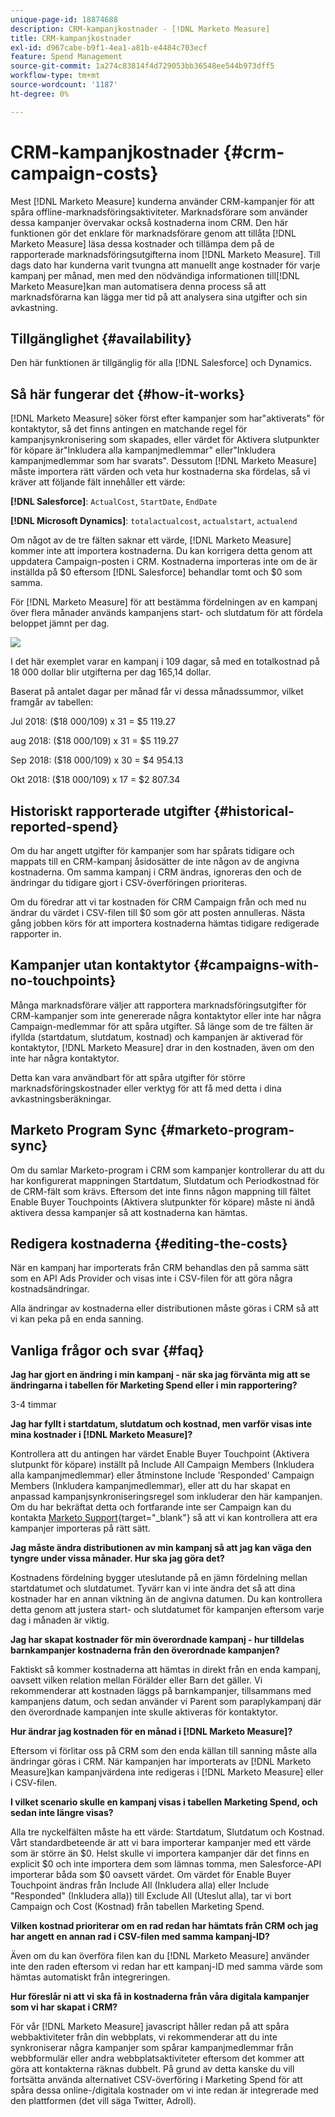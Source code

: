 ```yaml
---
unique-page-id: 18874688
description: CRM-kampanjkostnader - [!DNL Marketo Measure]
title: CRM-kampanjkostnader
exl-id: d967cabe-b9f1-4ea1-a81b-e4484c703ecf
feature: Spend Management
source-git-commit: 1a274c83814f4d729053bb36548ee544b973dff5
workflow-type: tm+mt
source-wordcount: '1187'
ht-degree: 0%

---
```


# CRM-kampanjkostnader {#crm-campaign-costs}

Mest [!DNL Marketo Measure] kunderna använder CRM-kampanjer för att spåra offline-marknadsföringsaktiviteter. Marknadsförare som använder dessa kampanjer övervakar också kostnaderna inom CRM. Den här funktionen gör det enklare för marknadsförare genom att tillåta [!DNL Marketo Measure] läsa dessa kostnader och tillämpa dem på de rapporterade marknadsföringsutgifterna inom [!DNL Marketo Measure]. Till dags dato har kunderna varit tvungna att manuellt ange kostnader för varje kampanj per månad, men med den nödvändiga informationen till[!DNL Marketo Measure]kan man automatisera denna process så att marknadsförarna kan lägga mer tid på att analysera sina utgifter och sin avkastning.

## Tillgänglighet {#availability}

Den här funktionen är tillgänglig för alla [!DNL Salesforce] och Dynamics.

## Så här fungerar det {#how-it-works}

[!DNL Marketo Measure] söker först efter kampanjer som har&quot;aktiverats&quot; för kontaktytor, så det finns antingen en matchande regel för kampanjsynkronisering som skapades, eller värdet för Aktivera slutpunkter för köpare är&quot;Inkludera alla kampanjmedlemmar&quot; eller&quot;Inkludera kampanjmedlemmar som har svarats&quot;. Dessutom [!DNL Marketo Measure] måste importera rätt värden och veta hur kostnaderna ska fördelas, så vi kräver att följande fält innehåller ett värde:

**[!DNL Salesforce]**: `ActualCost`, `StartDate`, `EndDate`

**[!DNL Microsoft Dynamics]**: `totalactualcost`, `actualstart`, `actualend`

Om något av de tre fälten saknar ett värde, [!DNL Marketo Measure] kommer inte att importera kostnaderna. Du kan korrigera detta genom att uppdatera Campaign-posten i CRM. Kostnaderna importeras inte om de är inställda på $0 eftersom [!DNL Salesforce] behandlar tomt och $0 som samma.

För [!DNL Marketo Measure] för att bestämma fördelningen av en kampanj över flera månader används kampanjens start- och slutdatum för att fördela beloppet jämnt per dag.

![](assets/1.jpg)

I det här exemplet varar en kampanj i 109 dagar, så med en totalkostnad på 18 000 dollar blir utgifterna per dag 165,14 dollar.

Baserat på antalet dagar per månad får vi dessa månadssummor, vilket framgår av tabellen:

Jul 2018: ($18 000/109) x 31 = $5 119.27

aug 2018: ($18 000/109) x 31 = $5 119.27

Sep 2018: ($18 000/109) x 30 = $4 954.13

Okt 2018: ($18 000/109) x 17 = $2 807.34

## Historiskt rapporterade utgifter {#historical-reported-spend}

Om du har angett utgifter för kampanjer som har spårats tidigare och mappats till en CRM-kampanj åsidosätter de inte någon av de angivna kostnaderna. Om samma kampanj i CRM ändras, ignoreras den och de ändringar du tidigare gjort i CSV-överföringen prioriteras.

Om du föredrar att vi tar kostnaden för CRM Campaign från och med nu ändrar du värdet i CSV-filen till $0 som gör att posten annulleras. Nästa gång jobben körs för att importera kostnaderna hämtas tidigare redigerade rapporter in.

## Kampanjer utan kontaktytor {#campaigns-with-no-touchpoints}

Många marknadsförare väljer att rapportera marknadsföringsutgifter för CRM-kampanjer som inte genererade några kontaktytor eller inte har några Campaign-medlemmar för att spåra utgifter. Så länge som de tre fälten är ifyllda (startdatum, slutdatum, kostnad) och kampanjen är aktiverad för kontaktytor, [!DNL Marketo Measure] drar in den kostnaden, även om den inte har några kontaktytor.

Detta kan vara användbart för att spåra utgifter för större marknadsföringskostnader eller verktyg för att få med detta i dina avkastningsberäkningar.

## Marketo Program Sync {#marketo-program-sync}

Om du samlar Marketo-program i CRM som kampanjer kontrollerar du att du har konfigurerat mappningen Startdatum, Slutdatum och Periodkostnad för de CRM-fält som krävs. Eftersom det inte finns någon mappning till fältet Enable Buyer Touchpoints (Aktivera slutpunkter för köpare) måste ni ändå aktivera dessa kampanjer så att kostnaderna kan hämtas.

## Redigera kostnaderna {#editing-the-costs}

När en kampanj har importerats från CRM behandlas den på samma sätt som en API Ads Provider och visas inte i CSV-filen för att göra några kostnadsändringar.

Alla ändringar av kostnaderna eller distributionen måste göras i CRM så att vi kan peka på en enda sanning.

## Vanliga frågor och svar {#faq}

**Jag har gjort en ändring i min kampanj - när ska jag förvänta mig att se ändringarna i tabellen för Marketing Spend eller i min rapportering?**

3-4 timmar

**Jag har fyllt i startdatum, slutdatum och kostnad, men varför visas inte mina kostnader i [!DNL Marketo Measure]?**

Kontrollera att du antingen har värdet Enable Buyer Touchpoint (Aktivera slutpunkt för köpare) inställt på Include All Campaign Members (Inkludera alla kampanjmedlemmar) eller åtminstone Include &#39;Responded&#39; Campaign Members (Inkludera kampanjmedlemmar), eller att du har skapat en anpassad kampanjsynkroniseringsregel som inkluderar den här kampanjen. Om du har bekräftat detta och fortfarande inte ser Campaign kan du kontakta [Marketo Support](https://nation.marketo.com/t5/support/ct-p/Support){target="_blank"} så att vi kan kontrollera att era kampanjer importeras på rätt sätt.

**Jag måste ändra distributionen av min kampanj så att jag kan väga den tyngre under vissa månader. Hur ska jag göra det?**

Kostnadens fördelning bygger uteslutande på en jämn fördelning mellan startdatumet och slutdatumet. Tyvärr kan vi inte ändra det så att dina kostnader har en annan viktning än de angivna datumen. Du kan kontrollera detta genom att justera start- och slutdatumet för kampanjen eftersom varje dag i månaden är viktig.

**Jag har skapat kostnader för min överordnade kampanj - hur tilldelas barnkampanjer kostnaderna från den överordnade kampanjen?**

Faktiskt så kommer kostnaderna att hämtas in direkt från en enda kampanj, oavsett vilken relation mellan Förälder eller Barn det gäller. Vi rekommenderar att kostnaden läggs på barnkampanjer, tillsammans med kampanjens datum, och sedan använder vi Parent som paraplykampanj där den överordnade kampanjen inte skulle aktiveras för kontaktytor.

**Hur ändrar jag kostnaden för en månad i [!DNL Marketo Measure]?**

Eftersom vi förlitar oss på CRM som den enda källan till sanning måste alla ändringar göras i CRM. När kampanjen har importerats av [!DNL Marketo Measure]kan kampanjvärdena inte redigeras i [!DNL Marketo Measure] eller i CSV-filen.

**I vilket scenario skulle en kampanj visas i tabellen Marketing Spend, och sedan inte längre visas?**

Alla tre nyckelfälten måste ha ett värde: Startdatum, Slutdatum och Kostnad. Vårt standardbeteende är att vi bara importerar kampanjer med ett värde som är större än $0. Helst skulle vi importera kampanjer där det finns en explicit $0 och inte importera dem som lämnas tomma, men Salesforce-API importerar båda som $0 oavsett värdet. Om värdet för Enable Buyer Touchpoint ändras från Include All (Inkludera alla) eller Include &quot;Responded&quot; (Inkludera alla)) till Exclude All (Uteslut alla), tar vi bort Campaign och Cost (Kostnad) från tabellen Marketing Spend.

**Vilken kostnad prioriterar om en rad redan har hämtats från CRM och jag har angett en annan rad i CSV-filen med samma kampanj-ID?**

Även om du kan överföra filen kan du [!DNL Marketo Measure] använder inte den raden eftersom vi redan har ett kampanj-ID med samma värde som hämtas automatiskt från integreringen.

**Hur föreslår ni att vi ska få in kostnaderna från våra digitala kampanjer som vi har skapat i CRM?**

För vår [!DNL Marketo Measure] javascript håller redan på att spåra webbaktiviteter från din webbplats, vi rekommenderar att du inte synkroniserar några kampanjer som spårar kampanjmedlemmar från webbformulär eller andra webbplatsaktiviteter eftersom det kommer att göra att kontakterna räknas dubbelt. På grund av detta kanske du vill fortsätta använda alternativet CSV-överföring i Marketing Spend för att spåra dessa online-/digitala kostnader om vi inte redan är integrerade med den plattformen (det vill säga Twitter, Adroll).
